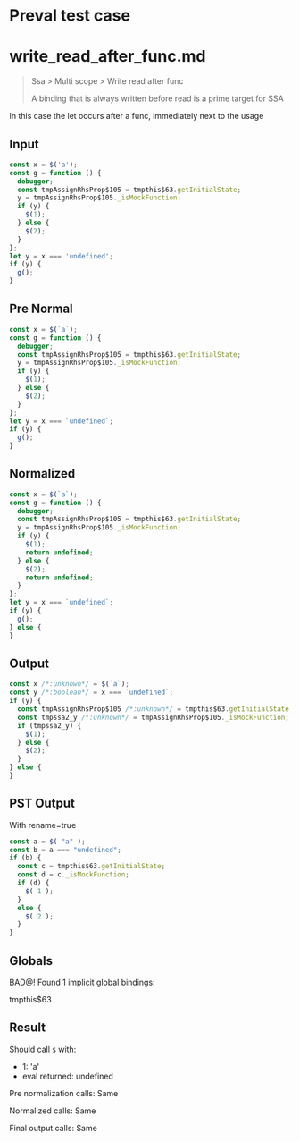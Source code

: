 # Preval test case

# write_read_after_func.md

> Ssa > Multi scope > Write read after func
>
> A binding that is always written before read is a prime target for SSA

In this case the let occurs after a func, immediately next to the usage

## Input

`````js filename=intro
const x = $('a');
const g = function () {
  debugger;
  const tmpAssignRhsProp$105 = tmpthis$63.getInitialState;
  y = tmpAssignRhsProp$105._isMockFunction;
  if (y) {
    $(1);
  } else {
    $(2);
  }
};
let y = x === 'undefined';
if (y) {
  g();
}
`````

## Pre Normal


`````js filename=intro
const x = $(`a`);
const g = function () {
  debugger;
  const tmpAssignRhsProp$105 = tmpthis$63.getInitialState;
  y = tmpAssignRhsProp$105._isMockFunction;
  if (y) {
    $(1);
  } else {
    $(2);
  }
};
let y = x === `undefined`;
if (y) {
  g();
}
`````

## Normalized


`````js filename=intro
const x = $(`a`);
const g = function () {
  debugger;
  const tmpAssignRhsProp$105 = tmpthis$63.getInitialState;
  y = tmpAssignRhsProp$105._isMockFunction;
  if (y) {
    $(1);
    return undefined;
  } else {
    $(2);
    return undefined;
  }
};
let y = x === `undefined`;
if (y) {
  g();
} else {
}
`````

## Output


`````js filename=intro
const x /*:unknown*/ = $(`a`);
const y /*:boolean*/ = x === `undefined`;
if (y) {
  const tmpAssignRhsProp$105 /*:unknown*/ = tmpthis$63.getInitialState;
  const tmpssa2_y /*:unknown*/ = tmpAssignRhsProp$105._isMockFunction;
  if (tmpssa2_y) {
    $(1);
  } else {
    $(2);
  }
} else {
}
`````

## PST Output

With rename=true

`````js filename=intro
const a = $( "a" );
const b = a === "undefined";
if (b) {
  const c = tmpthis$63.getInitialState;
  const d = c._isMockFunction;
  if (d) {
    $( 1 );
  }
  else {
    $( 2 );
  }
}
`````

## Globals

BAD@! Found 1 implicit global bindings:

tmpthis$63

## Result

Should call `$` with:
 - 1: 'a'
 - eval returned: undefined

Pre normalization calls: Same

Normalized calls: Same

Final output calls: Same
